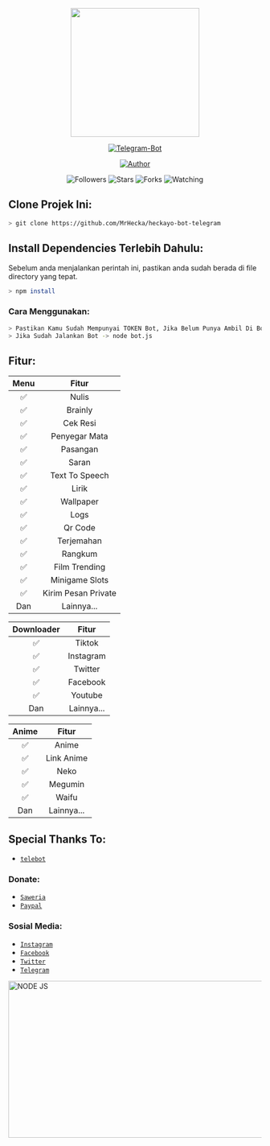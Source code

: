 <p align="center">
<img src="https://avatars0.githubusercontent.com/u/71875420?s=400&u=5c417305130d96788de7e5add2627c32c236cfd9&v=4" width="256" height="256"/>
</p>

<p align="center">
<a href="#"><img title="Telegram-Bot" src="https://img.shields.io/badge/Telegram%20Bot-blue?colorA=%23ff0000&colorB=00BFFF&style=for-the-badge"></a>
</p>

<p align="center">
<a href="https://github.com/MrHecka"><img title="Author" src="https://img.shields.io/badge/Author-MrHecka-darkblue.svg?style=for-the-badge&logo=github"></a>
</p>

<p align="center">
<img title="Followers" src="https://img.shields.io/github/followers/MrHecka?label=Followers&color=gold&style=flat-square">
<img title="Stars" src="https://img.shields.io/github/stars/MrHecka/whatsapp-bot?label=Stars&color=magenta&style=flat-square">
<img title="Forks" src="https://img.shields.io/github/forks/MrHecka/whatsapp-bot?label=Forks&color=brickred&style=flat-square">
<img title="Watching" src="https://img.shields.io/github/watchers/MrHecka/whatsapp-bot?label=Watchers&color=red&style=flat-square">
</p>


## Clone Projek Ini:

```bash
> git clone https://github.com/MrHecka/heckayo-bot-telegram
```

## Install Dependencies Terlebih Dahulu:
Sebelum anda menjalankan perintah ini, pastikan anda sudah berada di file directory yang tepat.

```bash
> npm install
```

### Cara Menggunakan:
```bash
> Pastikan Kamu Sudah Mempunyai TOKEN Bot, Jika Belum Punya Ambil Di Bot Father Terlebih Dahulu!
> Jika Sudah Jalankan Bot -> node bot.js
```

## Fitur:

| Menu |                Fitur           |
| :-----------: | :--------------------------------: |
|       ✅       | Nulis          |
|       ✅       | Brainly          |
|       ✅       | Cek Resi                    |
|       ✅       | Penyegar Mata                        |
|       ✅       | Pasangan   |
|       ✅       | Saran   |
|       ✅       | Text To Speech   |
|       ✅       | Lirik   |
|       ✅       | Wallpaper   |
|       ✅       | Logs   |
|       ✅       | Qr Code   |
|       ✅       | Terjemahan   |
|       ✅       | Rangkum   |
|       ✅       | Film Trending   |
|       ✅       | Minigame Slots   |
|       ✅       | Kirim Pesan Private   |
|      Dan        |   Lainnya...                     |


| Downloader |                     Fitur                |
| :------------: | :---------------------------------------------: |
|       ✅        |   Tiktok                    |
|       ✅        |   Instagram         |
|       ✅        |   Twitter                  |
|       ✅        |   Facebook                  |
|       ✅        |   Youtube                  |
|      Dan        |   Lainnya...                     |


| Anime  |                     Fitur                     |
| :------------: | :---------------------------------------------: |
|       ✅        |   Anime             |
|       ✅        |   Link Anime                |
|       ✅        |   Neko     |
|       ✅        |   Megumin           |
|       ✅        |   Waifu     |
|      Dan        |   Lainnya...                     |

## Special Thanks To:
* [`telebot`](https://github.com/mullwar/telebot)

### Donate:
* [`Saweria`](https://saweria.co/Heckayo)
* [`Paypal`](https://paypal.me/mrplo/)

### Sosial Media:
* [`Instagram`](https://www.instagram.com/anone14_)
* [`Facebook`](https://www.facebook.com/MrHecka)
* [`Twitter`](https://twitter.com/heckabinary)
* [`Telegram`](https://telegram.me/MrHecka)

<img title="NODE JS" width="512" height="312" src="https://upload.wikimedia.org/wikipedia/commons/thumb/d/d9/Node.js_logo.svg/1920px-Node.js_logo.svg.png">


